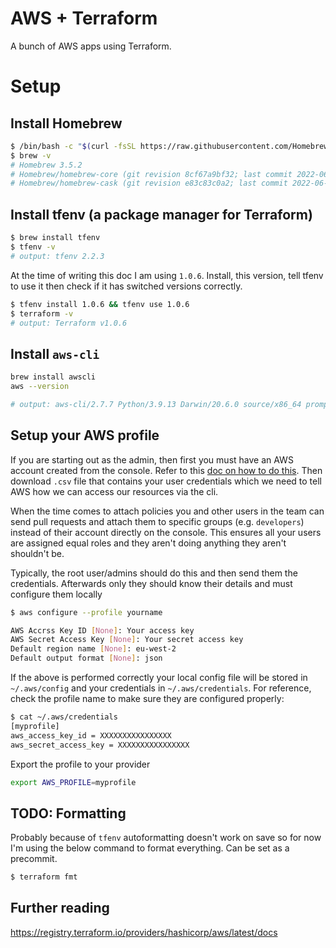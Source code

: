 # AWS + Terraform

A bunch of AWS apps using Terraform.

# Setup

## Install Homebrew

```bash
$ /bin/bash -c "$(curl -fsSL https://raw.githubusercontent.com/Homebrew/install/HEAD/install.sh)"
$ brew -v
# Homebrew 3.5.2
# Homebrew/homebrew-core (git revision 8cf67a9bf32; last commit 2022-06-18)
# Homebrew/homebrew-cask (git revision e83c83c0a2; last commit 2022-06-18)
```

## Install tfenv (a package manager for Terraform)

```bash
$ brew install tfenv
$ tfenv -v
# output: tfenv 2.2.3
```

At the time of writing this doc I am using `1.0.6`. Install, this version, tell tfenv to use it then check if it has switched versions correctly.

```bash
$ tfenv install 1.0.6 && tfenv use 1.0.6
$ terraform -v
# output: Terraform v1.0.6
```

## Install `aws-cli`

```bash
brew install awscli
aws --version

# output: aws-cli/2.7.7 Python/3.9.13 Darwin/20.6.0 source/x86_64 prompt/off
```

## Setup your AWS profile

If you are starting out as the admin, then first you must have an AWS account created from the console. Refer to this [doc on how to do this](https://docs.aws.amazon.com/IAM/latest/UserGuide/id_users_create.html). Then download `.csv` file that contains your user credentials which we need to tell AWS how we can access our resources via the cli.

When the time comes to attach policies you and other users in the team can send pull requests and attach them to specific groups (e.g. `developers`) instead of their account directly on the console. This ensures all your users are assigned equal roles and they aren't doing anything they aren't shouldn't be.

Typically, the root user/admins should do this and then send them the credentials. Afterwards only they should know their details and must configure them locally

```bash
$ aws configure --profile yourname

AWS Accrss Key ID [None]: Your access key
AWS Secret Access Key [None]: Your secret access key
Default region name [None]: eu-west-2
Default output format [None]: json
```

If the above is performed correctly your local config file will be stored in `~/.aws/config` and your credentials in `~/.aws/credentials`. For reference, check the profile name to make sure they are configured properly:

```bash
$ cat ~/.aws/credentials
[myprofile]
aws_access_key_id = XXXXXXXXXXXXXXXX
aws_secret_access_key = XXXXXXXXXXXXXXXX
```

Export the profile to your provider

```bash
export AWS_PROFILE=myprofile
```


## TODO: Formatting

Probably because of `tfenv` autoformatting doesn't work on save so for now I'm using the below command to format everything. Can be set as a precommit.

```bash
$ terraform fmt
```

## Further reading

https://registry.terraform.io/providers/hashicorp/aws/latest/docs